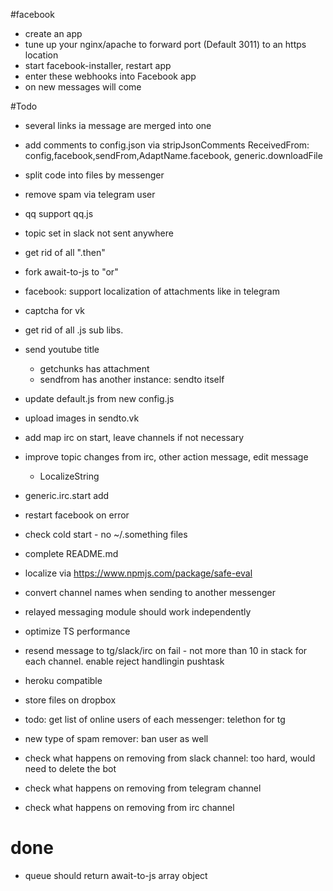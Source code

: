#facebook

- create an app
- tune up your nginx/apache to forward port (Default 3011) to an https location
- start facebook-installer, restart app
- enter these webhooks into Facebook app
- on new messages will come

#Todo

- several links ia message are merged into one
- add comments to config.json via stripJsonComments
  ReceivedFrom: config,facebook,sendFrom,AdaptName.facebook, generic.downloadFile
- split code into files by messenger
- remove spam via telegram user
- qq support qq.js
- topic set in slack not sent anywhere
- get rid of all ".then"
- fork await-to-js to "or"
- facebook: support localization of attachments like in telegram
- captcha for vk
- get rid of all .js sub libs.
- send youtube title
  - getchunks has attachment
  - sendfrom has another instance: sendto itself
- update default.js from new config.js
- upload images in sendto.vk
- add map irc on start, leave channels if not necessary
- improve topic changes from irc, other action message, edit message
  - LocalizeString
- generic.irc.start add
- restart facebook on error
- check cold start - no ~/.something files
- complete README.md
- localize via https://www.npmjs.com/package/safe-eval
- convert channel names when sending to another messenger
- relayed messaging module should work independently
- optimize TS performance
- resend message to tg/slack/irc on fail - not more than 10 in stack for each channel. enable reject handlingin pushtask
- heroku compatible
- store files on dropbox
- todo: get list of online users of each messenger: telethon for tg
- new type of spam remover: ban user as well

- check what happens on removing from slack channel: too hard, would need to delete the bot
- check what happens on removing from telegram channel
- check what happens on removing from irc channel

# done

- queue should return await-to-js array object
